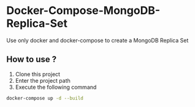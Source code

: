# Docker-Compose-MongoDB-Replica-Set
Use only docker and docker-compose to create a MongoDB Replica Set


## How to use ?
1. Clone this project
2. Enter the project path
3. Execute the following command
  ```bash
  docker-compose up -d --build
  ```